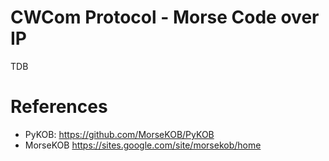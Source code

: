 # CWCom Protocol - Morse Code over IP


TDB

# References
- PyKOB: https://github.com/MorseKOB/PyKOB
- MorseKOB https://sites.google.com/site/morsekob/home